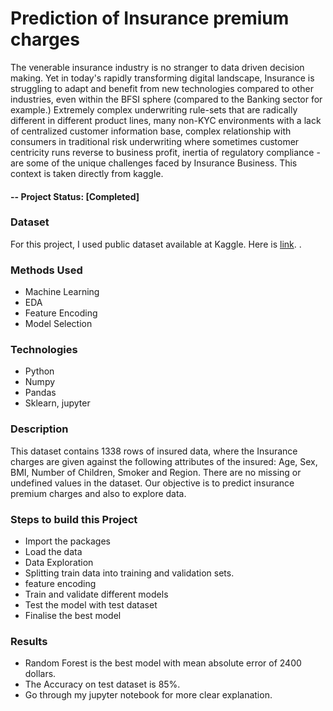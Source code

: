 # **Prediction of Insurance premium charges**  
The venerable insurance industry is no stranger to data driven decision making. Yet in today's rapidly transforming digital landscape, Insurance is struggling to adapt and benefit from new technologies compared to other industries, even within the BFSI sphere (compared to the Banking sector for example.) Extremely complex underwriting rule-sets that are radically different in different product lines, many non-KYC environments with a lack of centralized customer information base, complex relationship with consumers in traditional risk underwriting where sometimes customer centricity runs reverse to business profit, inertia of regulatory compliance - are some of the unique challenges faced by Insurance Business. This context is taken directly from kaggle. 

#### -- Project Status: [Completed]  

### **Dataset**
For this project, I used public dataset available at Kaggle. Here is [link](https://www.kaggle.com/datasets/teertha/ushealthinsurancedataset). .

### **Methods Used**
* Machine Learning
* EDA
* Feature Encoding
* Model Selection

### **Technologies**
* Python
* Numpy
* Pandas
* Sklearn, jupyter


### **Description**

This dataset contains 1338 rows of insured data, where the Insurance charges are given against the following attributes of the insured: Age, Sex, BMI, Number of Children, Smoker and Region. There are no missing or undefined values in the dataset. Our objective is to predict insurance premium charges and also to explore data.

### **Steps to build this Project**
* Import the packages
* Load the data
* Data Exploration
* Splitting train data into training and validation sets.
* feature encoding
* Train and validate different models
* Test the model with test dataset
* Finalise the best model

### **Results**
* Random Forest is the best model with mean absolute error of 2400 dollars.
* The Accuracy on test dataset is 85%.
* Go through my jupyter notebook for more clear explanation.

 
